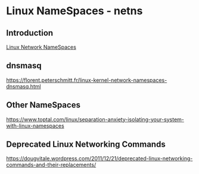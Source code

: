 # Linux NameSpaces - netns

## Introduction
[Linux Network NameSpaces](http://blog.scottlowe.org/2013/09/04/introducing-linux-network-namespaces)

## dnsmasq
https://florent.peterschmitt.fr/linux-kernel-network-namespaces-dnsmasq.html

## Other NameSpaces
https://www.toptal.com/linux/separation-anxiety-isolating-your-system-with-linux-namespaces

## Deprecated Linux Networking Commands
https://dougvitale.wordpress.com/2011/12/21/deprecated-linux-networking-commands-and-their-replacements/

